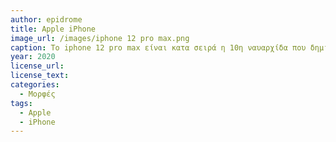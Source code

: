 ```yaml
---
author: epidrome
title: Apple iPhone 
image_url: /images/iphone 12 pro max.png
caption: Το iphone 12 pro max είναι κατα σειρά η 10η ναυαρχίδα που δημιουργεί η εταιρεία (καθώς το 2,και το 9 δεν κυκλοφόρησαν ποτέ) και αποτελεί ενα σημείο αναφοράς στην εξέλιξη(τεχνολογική,υλική,κοστολογική) από την πρώτη στην τελευταία με την πάροδο 13ων χρόνων.
year: 2020 
license_url: 
license_text: 
categories:
  - Μορφές 
tags:
  - Apple
  - iPhone 
---
```

